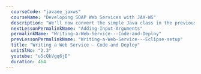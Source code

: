 ```yaml
---
  courseCode: "javaee_jaxws"
  courseName: "Developing SOAP Web Services with JAX-WS"
  description: "We'll now convert the simple Java class in the previous tutorial into a web service, deploy it to Glassfish, and test it by submitting a SOAP request to get a SOAP response."
  nextLessonPermalinkName: "Adding-Input-Arguments"
  permalinkName: "Writing-a-Web-Service---Code-and-Deploy"
  prevLessonPermalinkName: "Writing-a-Web-Service---Eclipse-setup"
  title: "Writing a Web Service - Code and Deploy"
  unitSlNo: "2.3"
  youtube: "u5cQkVgq6jE"
  duration: 464
---
```

